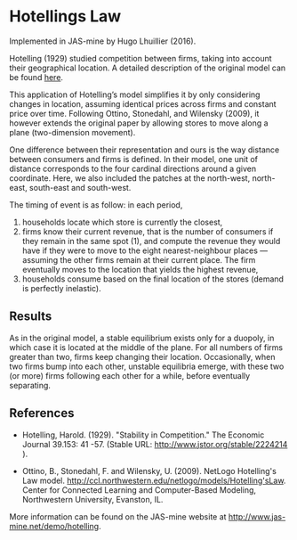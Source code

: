 # Hotellings Law

Implemented in JAS-mine by Hugo Lhuillier (2016).

Hotelling (1929) studied competition between firms, taking into account their geographical location. A detailed description of the original model can be found [here](http://ccl.northwestern.edu/netlogo/models/Hotelling'sLaw).

This application of Hotelling’s model simplifies it by only considering changes in location, assuming identical prices across firms and constant price over time. Following Ottino, Stonedahl, and Wilensky (2009), it however extends the original paper by allowing stores to move along a plane (two-dimension movement). 

One difference between their representation and ours is the way distance between consumers and firms is defined. In their model, one unit of distance corresponds to the four cardinal directions around a given coordinate. Here, we also included the patches at the north-west, north-east, south-east and south-west. 

The timing of event is as follow: in each period,

1. households locate which store is currently the closest, 
2. firms know their current revenue, that is the number of consumers if they remain in the same spot (1), and compute the revenue they would have if they were to move to the eight nearest-neighbour places — assuming the other firms remain at their current place. The firm eventually moves to the location that yields the highest revenue,
3. households consume based on the final location of the stores (demand is perfectly inelastic). 

## Results

As in the original model, a stable equilibrium exists only for a duopoly, in which case it is located at the middle of the plane. For all numbers of firms greater than two, firms keep changing their location. Occasionally, when two firms bump into each other, unstable equilibria emerge, with these two (or more) firms following each other for a while, before eventually separating. 

## References 

* Hotelling, Harold. (1929). "Stability in Competition." The Economic Journal 39.153: 41 -57. (Stable URL: http://www.jstor.org/stable/2224214 ).

* Ottino, B., Stonedahl, F. and Wilensky, U. (2009). NetLogo Hotelling's Law model. http://ccl.northwestern.edu/netlogo/models/Hotelling'sLaw. Center for Connected Learning and Computer-Based Modeling, Northwestern University, Evanston, IL.

More information can be found on the JAS-mine website at http://www.jas-mine.net/demo/hotelling.
